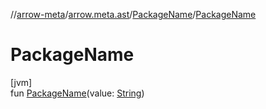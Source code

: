 //[arrow-meta](../../../index.md)/[arrow.meta.ast](../index.md)/[PackageName](index.md)/[PackageName](-package-name.md)

# PackageName

[jvm]\
fun [PackageName](-package-name.md)(value: [String](https://kotlinlang.org/api/latest/jvm/stdlib/kotlin/-string/index.html))
